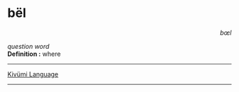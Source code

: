 
# bël

<div align="right"><i>bœl</i></div>

*question word*  
**Definition :** where  

---

[Kivümi Language](../README.md)

---
